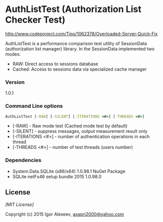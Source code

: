 # AuthListTest  (Authorization List Checker Test)
http://www.codeproject.com/Tips/1062378/Overloaded-Server-Quick-Fix

AuthListTest is a performance comparison test utility of SessionData (authorization list manager) library.
In the SessionData implemented two modes:

  - RAW: Direct access to sessions database
  - Cached: Access to sessions data via specialized cache manager
  
### Version
1.0.1

### Command Line options

```cmd
AuthListTest [-RAW] [-SILENT] [-ITERATIONS <#>] [-THREADS <#>]
```
* [-RAW] - Raw mode test (Cached mode test by default)
* [-SILENT] - suppress messages, output measurement result only 
* [-ITERATIONS <#>] - number of authentication operations in each thread
* [-THREADS <#>] - number of test threads (users number)

### Dependencies
* System.Data.SQLite (x86/x64) 1.0.98.1 NuGet Package
* SQLite netFx46 setup bundle 2015 1.0.98.0

## License

*[MIT License]* 

Copyright (c) 2015 Igor Alexeev, axaprj2000@yahoo.com
